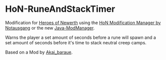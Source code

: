 HoN-RuneAndStackTimer
=====================

Modification for [Heroes of Newerth](www.heroesofnewerth.com) using the [HoN Modification Manager by Notausgang](https://forums.heroesofnewerth.com/showthread.php?25883-HoN-Modification-Manager-1-3-6) or the new [Java-ModManager](https://forums.heroesofnewerth.com/showthread.php?111678-New-ModManager-(Java)-Release-1-0-11-September-2012).

Warns the player a set amount of seconds before a rune will spawn and a set amount of seconds before it's time to stack neutral creep camps. 

Based on a Mod by [Akai_baraue](http://honmods.com/index.php?r=mod/view/22-rune-and-stack-timer).
